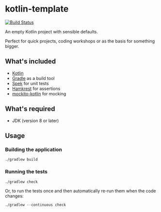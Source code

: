 # kotlin-template

[![Build Status](https://travis-ci.org/charleskorn/kotlin-template.svg?branch=master)](https://travis-ci.org/charleskorn/kotlin-template)

An empty Kotlin project with sensible defaults.

Perfect for quick projects, coding workshops or as the basis for something bigger.

## What's included

* [Kotlin](https://kotlinlang.org/)
* [Gradle](https://gradle.org/) as a build tool
* [Spek](https://github.com/spekframework/spek) for unit tests
* [Hamkrest](https://github.com/npryce/hamkrest) for assertions
* [mockito-kotlin](https://github.com/nhaarman/mockito-kotlin) for mocking

## What's required

* JDK (version 8 or later)

## Usage

### Building the application

`./gradlew build`

### Running the tests

`./gradlew check`

Or, to run the tests once and then automatically re-run them when the code changes:

`./gradlew --continuous check`
